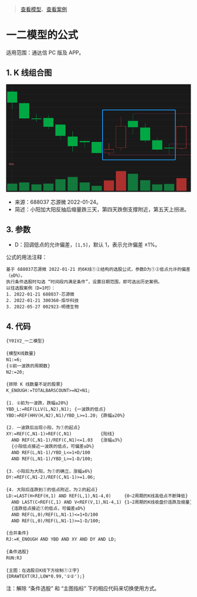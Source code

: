 > [查看模型](./README.md)、[查看案例](./Y01-案例.md)

# 一二模型的公式

适用范围：通达信 PC 版及 APP。

## 1. K 线组合图

![](./assets/Y01V1.png)

- 来源：688037 芯源微 2022-01-24。
- 简述：小阳加大阳反抽后缩量跌三天，第四天跌倒支撑附近，第五天上拐进。

## 3. 参数

- D：回调低点的允许偏差，`[1,5]`，默认 1，表示允许偏差 ±1%。

公式的用法注释：

```
基于 688037芯源微 2022-01-21 的6K线①②结构的选股公式，参数D为①②低点允许的偏差（±D%）。
执行条件选股时勾选 “时间段内满足条件”，设置日期范围，即可选出历史案例。
以往选股案例（D=1时）：
1. 2022-01-21 688037-芯源微 
2. 2022-01-21 300360-炬华科技
3. 2022-05-27 002923-明德生物
```

## 4. 代码

```txt
{Y01V2_一二模型}

{模型K线数量}
N1:=6;
{①前一波跌的周期数}
N2:=20;

{排除 K 线数量不足的股票}
K_ENOUGH:=TOTALBARSCOUNT>=N2+N1;

{1. ①前为一波跌，跌幅≥20%}
YBD_L:=REF(LLV(L,N2),N1); {一波跌的低点}
YBD:=REF(HHV(H,N2),N1)/YBD_L>=1.20; {跌幅≥20%}

{2. 一波跌后出现小阳，为①的起点}
XY:=REF(C,N1-1)>REF(C,N1)           {阳线}
  AND REF(C,N1-1)/REF(C,N1)<=1.03   {涨幅≤3%}
  {小阳低点接近一波跌的低点，可偏差±D%}
  AND REF(L,N1-1)/YBD_L<=1+D/100
  AND REF(L,N1-1)/YBD_L>=1-D/100;

{3. 小阳后为大阳，为①的确立，涨幅≥6%}
DY:=REF(C,N1-2)/REF(C,N1-1)>=1.06;

{4. 大阳后连跌到①的低点附近，为②的起点}
LD:=LAST(H<REF(H,1) AND REF(L,1),N1-4,0)     {0~2周期的K线高低点不断降低}
  AND LAST(C<REF(C,1) AND V<REF(V,1),N1-4,1) {1~2周期的K线收盘价连跌及缩量}
  {连跌低点接近①的低点，可偏差±D%}
  AND REF(L,0)/REF(L,N1-1)<=1+D/100
  AND REF(L,0)/REF(L,N1-1)>=1-D/100;

{合并条件}
RJ:=K_ENOUGH AND YBD AND XY AND DY AND LD;

{条件选股}
RUN:RJ

{主图：在选股日K线下方绘制①②字}
{DRAWTEXT(RJ,LOW*0.99,'①②');}
```

注：解除 “条件选股” 和 “主图指标” 下的相应代码来切换使用方式。